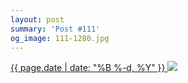 ```yaml
---
layout: post
summary: 'Post #111'
og_image: 111-1280.jpg
---
```


<p>
 <time>
  <a href="/111">
   {{ page.date | date: "%B %-d, %Y" }}
  </a>
 </time>
 <a href="/111">
  <img data-taken="10/19/2013" sizes="(min-width: 700px) 50vw, calc(100vw - 2rem)" src="{{ site.assets_url }}/111-640.jpg" srcset="{{ site.assets_url }}/111-1280.jpg 1280w, {{ site.assets_url }}/111-960.jpg 960w, {{ site.assets_url }}/111-640.jpg 640w, {{ site.assets_url }}/111-320.jpg 320w"/>
 </a>
</p>
